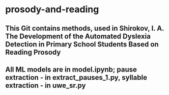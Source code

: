 # prosody-and-reading
## This Git contains methods, used in Shirokov, I. A. The Development of the Automated Dyslexia Detection in Primary School Students Based on Reading Prosody
## All ML models are in model.ipynb; pause extraction - in extract_pauses_1.py, syllable extraction - in uwe_sr.py
